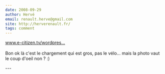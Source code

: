 ```yaml
---
date: 2008-09-29
author: Hervé
email: renault.herve@gmail.com
site: http://herverenault.fr/
tags: comment
---
```


<p><a href="http://www.e-citizen.tv/wordpress/2008/09/29/vraiment-rien-quun-velo-ne-puisse-faire/" title="http://www.e-citizen.tv/wordpress/2008/09/29/vraiment-rien-quun-velo-ne-puisse-faire/" rel="nofollow">www.e-citizen.tv/wordpres...</a><br />
<br />
Bon ok là c'est le chargement qui est gros, pas le vélo... mais la photo vaut le coup d'oeil non ? :)</p>
---